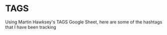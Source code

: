 # TAGS
Using Martin Hawksey's TAGS Google Sheet, here are some of the hashtags that I have been tracking
